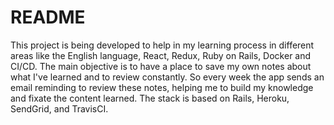 # README

This project is being developed to help in my learning process in different areas like the English language, React, Redux, Ruby on Rails, Docker and CI/CD. The main objective is to have a place to save my own notes about what I've learned and to review constantly. So every week the app sends an email reminding to review these notes, helping me to build my knowledge and fixate the content learned. The stack is based on Rails, Heroku, SendGrid, and TravisCI.
